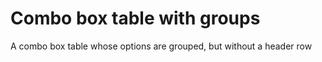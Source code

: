 # Combo box table with groups

A combo box table whose options are grouped, but without a header row
